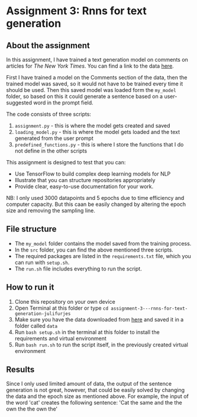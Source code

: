 # Assignment 3: Rnns for text generation

## About the assignment

In this assignment, I have trained a text generation model on comments on articles for *The New York Times*. You can find a link to the data [here](https://www.kaggle.com/datasets/aashita/nyt-comments).

First I have trained a model on the Comments section of the data, then the trained model was saved, so it would not have to be trained every time it should be used. Then this saved model was loaded form the ```my_model``` folder, so based on this it could generate a sentence based on a user-suggested word in the prompt field.

The code consists of three scripts:
1. ```assignment.py``` - this is where the model gets created and saved
2. ```loading_model.py``` - this is where the model gets loaded and the text generated from the user prompt
3. ```predefined_functions.py``` - this is where I store the functions that I do not define in the other scripts

This assignment is designed to test that you can:

- Use TensorFlow to build complex deep learning models for NLP
- Illustrate that you can structure repositories appropriately
- Provide clear, easy-to-use documentation for your work.

NB: I only used 3000 datapoints and 5 epochs due to time efficiency and computer capacity. But this caan be easily changed by altering the epoch size and removing the sampling line.

## File structure

- The ```my_model``` folder contains the model saved from the training process.
- In the ```src``` folder, you can find the above mentioned three scripts.
- The required packages are listed in the ```requirements.txt``` file, which you can run with ```setup.sh```.
- The ```run.sh``` file includes everything to run the script.

## How to run it

1. Clone this repository on your own device
2. Open Terminal at this folder or type ```cd assignment-3---rnns-for-text-generation-julifurjes```
3. Make sure you have the data downloaded from [here](https://www.kaggle.com/datasets/aashita/nyt-comments) and saved it in a folder called ```data```
4. Run ```bash setup.sh``` in the terminal at this folder to install the requirements and virtual environment
5. Run ```bash run.sh``` to run the script itself, in the previously created virtual environment

## Results

Since I only used limited amount of data, the output of the sentence generation is not great, however, that could be easily solved by changing the data and the epoch size as mentioned above.
For example, the input of the word 'cat' creates the following sentence:
'Cat the same and the the own the the own the'
